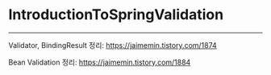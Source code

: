 # IntroductionToSpringValidation
---
Validator, BindingResult 정리: https://jaimemin.tistory.com/1874

Bean Validation 정리: https://jaimemin.tistory.com/1884
